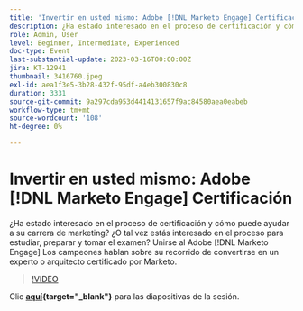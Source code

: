 ```yaml
---
title: 'Invertir en usted mismo: Adobe [!DNL Marketo Engage] Certificación'
description: ¿Ha estado interesado en el proceso de certificación y cómo puede ayudar a su carrera de marketing? ¿O tal vez estás interesado en el proceso para estudiar, preparar y tomar el examen? Unirse al Adobe [!DNL Marketo Engage] Los campeones hablan sobre su recorrido de convertirse en un experto o arquitecto certificado por Marketo.
role: Admin, User
level: Beginner, Intermediate, Experienced
doc-type: Event
last-substantial-update: 2023-03-16T00:00:00Z
jira: KT-12941
thumbnail: 3416760.jpeg
exl-id: aea1f3e5-3b28-432f-95df-a4eb300830c8
duration: 3331
source-git-commit: 9a297cda953d4414131657f9ac84580aea0eabeb
workflow-type: tm+mt
source-wordcount: '108'
ht-degree: 0%

---
```


# Invertir en usted mismo: Adobe [!DNL Marketo Engage] Certificación

¿Ha estado interesado en el proceso de certificación y cómo puede ayudar a su carrera de marketing? ¿O tal vez estás interesado en el proceso para estudiar, preparar y tomar el examen? Unirse al Adobe [!DNL Marketo Engage] Los campeones hablan sobre su recorrido de convertirse en un experto o arquitecto certificado por Marketo.

>[!VIDEO](https://video.tv.adobe.com/v/3416760/?quality=12&learn=on)

Clic **[aquí](assets/certification.pdf){target="_blank"}** para las diapositivas de la sesión.
